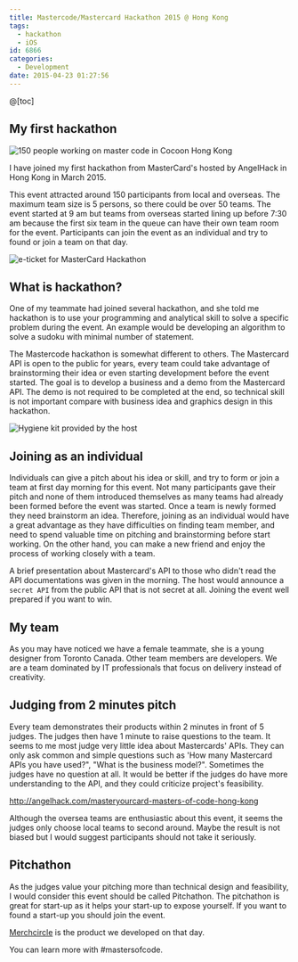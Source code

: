 ```yaml
---
title: Mastercode/Mastercard Hackathon 2015 @ Hong Kong
tags:
  - hackathon
  - iOS
id: 6866
categories:
  - Development
date: 2015-04-23 01:27:56
---
```


@[toc]

## My first hackathon

![150 people working on master code in Cocoon Hong Kong](mastercode2.jpg)

I have joined my first hackathon from MasterCard's hosted by AngelHack in Hong Kong in March 2015.

This event attracted around 150 participants from local and overseas. The maximum team size is 5 persons, so there could be over 50 teams. The event started at 9 am but teams from overseas started lining up before 7:30 am because the first six team in the queue can have their own team room for the event. Participants can join the event as an individual and try to found or join a team on that day.

![e-ticket for MasterCard Hackathon](mastercode-ticket.png)

## What is hackathon?

One of my teammate had joined several hackathon, and she told me hackathon is to use your programming and analytical skill to solve a specific problem during the event. An example would be developing an algorithm to solve a sudoku with minimal number of statement.

The Mastercode hackathon is somewhat different to others. The Mastercard API is open to the public for years, every team could take advantage of brainstorming their idea or even starting development before the event started. The goal is to develop a business and a demo from the Mastercard API. The demo is not required to be completed at the end, so technical skill is not important compare with business idea and graphics design in this hackathon.

![Hygiene kit provided by the host](mastercode12.jpg)

## Joining as an individual

Individuals can give a pitch about his idea or skill, and try to form or join a team at first day morning for this event. Not many participants gave their pitch and none of them introduced themselves as many teams had already been formed before the event was started. Once a team is newly formed they need brainstorm an idea. Therefore, joining as an individual would have a great advantage as they have difficulties on finding team member, and need to spend valuable time on pitching and brainstorming before start working. On the other hand, you can make a new friend and enjoy the process of working closely with a team.

A brief presentation about Mastercard's API to those who didn't read the API documentations was given in the morning. The host would announce a `secret API` from the public API that is not secret at all. Joining the event well prepared if you want to win.

## My team

As you may have noticed we have a female teammate, she is a young designer from Toronto Canada. Other team members are developers. We are a team dominated by IT professionals that focus on delivery instead of creativity.

## Judging from 2 minutes pitch

Every team demonstrates their products within 2 minutes in front of 5 judges. The judges then have 1 minute to raise questions to the team. It seems to me most judge very little idea about Mastercards' APIs. They can only ask common and simple questions such as 'How many Mastercard APIs you have used?", "What is the business model?". Sometimes the judges have no question at all. It would be better if the judges do have more understanding to the API, and they could criticize project's feasibility.

http://angelhack.com/masteryourcard-masters-of-code-hong-kong

Although the oversea teams are enthusiastic about this event, it seems the judges only choose local teams to second around. Maybe the result is not biased but I would suggest participants should not take it seriously.

## Pitchathon

As the judges value your pitching more than technical design and feasibility, I would consider this event should be called Pitchathon. The pitchathon is great for start-up as it helps your start-up to expose yourself. If you want to found a start-up you should join the event.

[Merchcircle](/2015/05/merchcirlce) is the product we developed on that day.

You can learn more with #mastersofcode.
